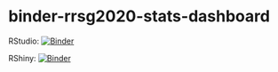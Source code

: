 # binder-rrsg2020-stats-dashboard

RStudio: [![Binder](https://mybinder.org/badge_logo.svg)](https://mybinder.org/v2/gh/jvelazquez-reyes/binder-rrsg2020-stats-dashboard/dev?urlpath=rstudio)

RShiny: [![Binder](https://mybinder.org/badge_logo.svg)](https://mybinder.org/v2/gh/jvelazquez-reyes/binder-rrsg2020-stats-dashboard/dev?urlpath=shiny/ShinyDashboard/)
